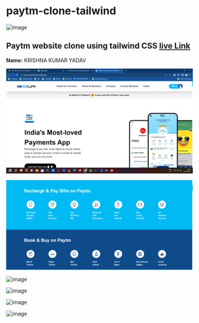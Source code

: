 # paytm-clone-tailwind
![image](https://img.shields.io/badge/tailwind-paytm-blue)


## Paytm website clone using tailwind CSS  [live Link](https://krishna-paytmclone.netlify.app/)

**Name:** KRISHNA KUMAR YADAV




![image](https://github.com/Krishna12345825/paytm-clone-tailwind/blob/main/images/img.png)


![image](https://github.com/Krishna12345825/paytm-clone-tailwind/blob/main/images/img2.png)

![image]()

![image]()

![image]()

![image]()
